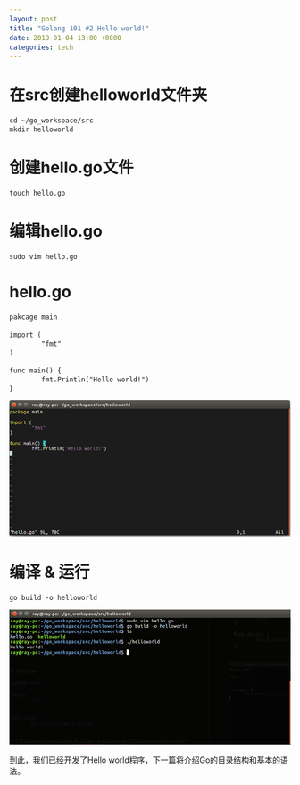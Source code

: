 ```yaml
---
layout: post
title: "Golang 101 #2 Hello world!"
date: 2019-01-04 13:00 +0800
categories: tech
---
```


# 在src创建helloworld文件夹
```
cd ~/go_workspace/src
mkdir helloworld
```

# 创建hello.go文件
```
touch hello.go
```

# 编辑hello.go
```
sudo vim hello.go
```

# hello.go
```
pakcage main

import (
        "fmt"
)

func main() {
        fmt.Println("Hello world!")
}
```
[![](/assets/images/go101/no2-helloworld-editing.png)](/assets/images/go101/no2-helloworld-editing.png)

# 编译 & 运行
```
go build -o helloworld
```
[![](/assets/images/go101/no2-run-helloworld.png)](/assets/images/go101/no2-run-helloworld.png)

到此，我们已经开发了Hello world程序，下一篇将介绍Go的目录结构和基本的语法。